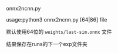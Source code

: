 onnx2ncnn.py

usage:python3 onnx2ncnn.py [64|86] file

默认使用64位的 `weights/last-sim.onnx` 文件

结果保存在runs的下一个exp文件夹